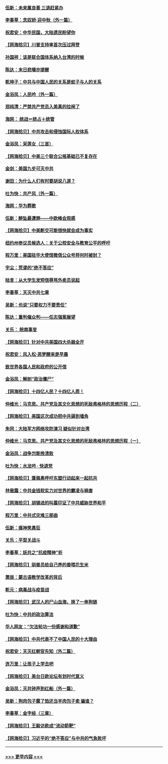 #### [伍新：未来属良善 三退赶紧办](../pages/nsc993/n12418496.md?t=09211652) 
#### [李春草：念奴娇·迎中秋（外一篇）](../pages/nsc993/n12418465.md?t=09211652) 
#### [祝君安：中华民国，大陆遗民盼望你](../pages/nsc993/n12418089.md?t=09211652) 
#### [【网海拾贝】川普支持率首次压过拜登](../pages/nsc993/n12418050.md?t=09211652) 
#### [孙国祥：该是联合国体系纳入台湾的时候](../pages/nsc993/n12417369.md?t=09211652) 
#### [陈达：末日悲嚎亦提醒](../pages/nsc993/n12416736.md?t=09211652) 
#### [乾坤子：中共与中国人民的关系是蚊子与人的关系](../pages/nsc993/n12416632.md?t=09211652) 
#### [金浴凤：人民吟（外一篇）](../pages/nsc993/n12416567.md?t=09211652) 
#### [郑纯清：严禁共产党员入美真的拉闸了](../pages/nsc993/n12416550.md?t=09211652) 
#### [海网： 统战＝统占＋统管](../pages/nsc993/n12416404.md?t=09211652) 
#### [【网海拾贝】中共攻击和侵蚀国际人权体系](../pages/nsc993/n12416250.md?t=09211652) 
#### [金浴凤：采莲女（三首）](../pages/nsc993/n12415517.md?t=09211652) 
#### [【网海拾贝】中美三个联合公报基础已不复存在](../pages/nsc993/n12415054.md?t=09211652) 
#### [金剑：美国九步可灭中共](../pages/nsc993/n12413183.md?t=09211652) 
#### [谢田：为什么人们有时要胡说八道？](../pages/nsc993/n12411861.md?t=09211652) 
#### [吐为快：共产风（外一篇）](../pages/nsc993/n12411761.md?t=09211652) 
#### [海网：华为葬歌](../pages/nsc993/n12410381.md?t=09211652) 
#### [伍新：醉坠最遭罪——中欧峰会观感](../pages/nsc993/n12410364.md?t=09211652) 
#### [【网海拾贝】中美断交可能很快就会成为事实](../pages/nsc993/n12409495.md?t=09211652) 
#### [纽约州参议员候选人：关于公校安全与教育公平的呼吁](../pages/nsc993/n12409228.md?t=09211652) 
#### [程万里：美国驻华大使馆微信公众号将何时被封？](../pages/nsc993/n12407397.md?t=09211652) 
#### [宇尘：荒谬的“绝不答应”](../pages/nsc993/n12407360.md?t=09211652) 
#### [陆言：从大学生发短信辱骂外卖员说起](../pages/nsc993/n12407285.md?t=09211652) 
#### [李春草：天灭中共七章](../pages/nsc993/n12406988.md?t=09211652) 
#### [吴新：也说“只要权力不要责任”](../pages/nsc993/n12406966.md?t=09211652) 
#### [陈达：重判催众判——任志强案展望](../pages/nsc993/n12404540.md?t=09211652) 
#### [关乐： 皖南事变](../pages/nsc993/n12404288.md?t=09211652) 
#### [【网海拾贝】针对中共美国四大杀器全开](../pages/nsc993/n12404172.md?t=09211652) 
#### [祝君安：风入松‧恶梦醒来是早晨](../pages/nsc993/n12401953.md?t=09211652) 
#### [致世界各国人民和政府的公开信](../pages/nsc993/n12401824.md?t=09211652) 
#### [金浴凤：解剖“政治僵尸”](../pages/nsc993/n12401808.md?t=09211652) 
#### [【网海拾贝】十四亿人民？十四亿人质！](../pages/nsc993/n12401708.md?t=09211652) 
#### [仲维光：马克思、共产党及其文化思想的死敌弗格林的思想历程（二）](../pages/nsc993/n12399107.md?t=09211652) 
#### [【网海拾贝】美国这次成功把中共逼到墙角](../pages/nsc993/n12400173.md?t=09211652) 
#### [朱同：大陆军方网络攻防演习 疑似针对台湾](../pages/nsc993/n12399868.md?t=09211652) 
#### [仲维光：马克思、共产党及其文化思想的死敌弗格林的思想历程（一）](../pages/nsc993/n12398341.md?t=09211652) 
#### [金浴凤：战争岂能挽溃败](../pages/nsc993/n12398855.md?t=09211652) 
#### [吐为快：水龙吟 · 快退党](../pages/nsc993/n12398849.md?t=09211652) 
#### [【网海拾贝】蓬佩奥呼吁东盟行动起来一起抗共](../pages/nsc993/n12398291.md?t=09211652) 
#### [林傲霜：中共金钱软实力对世界的霸凌与祸害](../pages/nsc993/n12397515.md?t=09211652) 
#### [【网海拾贝】胡锡进的叫嚣印证了中共威胁世界和平](../pages/nsc993/n12397455.md?t=09211652) 
#### [程万里：中共式灾难三部曲](../pages/nsc993/n12397106.md?t=09211652) 
#### [伍新：瘟神笑愚狂](../pages/nsc993/n12397052.md?t=09211652) 
#### [关乐：平型关战斗](../pages/nsc993/n12395387.md?t=09211652) 
#### [李春草：妖共之“抗疫精神”析](../pages/nsc993/n12395240.md?t=09211652) 
#### [【网海拾贝】驯兽员给自己养的兽喂花生米](../pages/nsc993/n12393919.md?t=09211652) 
#### [萧辰：蒙古语教学改革的背后](../pages/nsc993/n12393677.md?t=09211652) 
#### [乾元：病毒战与疫苗战](../pages/nsc993/n12393107.md?t=09211652) 
#### [【网海拾贝】武汉人的尸山血海，换了一串狗链](../pages/nsc993/n12393043.md?t=09211652) 
#### [吐为快：中共的政治算法](../pages/nsc993/n12390506.md?t=09211652) 
#### [华人网友：“欠法轮功一份感谢和道歉”](../pages/nsc993/n12390098.md?t=09211652) 
#### [【网海拾贝】中共代表不了中国人民的十大理由](../pages/nsc993/n12388155.md?t=09211652) 
#### [祝君安：天灭红朝官先知（外二篇）](../pages/nsc993/n12387957.md?t=09211652) 
#### [连万里：让孩子上学去吧](../pages/nsc993/n12385309.md?t=09211652) 
#### [【网海拾贝】美台日欧论坛有划时代意义](../pages/nsc993/n12385232.md?t=09211652) 
#### [金浴凤：灭共钟声到红船（外一篇）](../pages/nsc993/n12385154.md?t=09211652) 
#### [吴新：狗肉包子露了馅还当羊肉包子卖 骗谁？](../pages/nsc993/n12385133.md?t=09211652) 
#### [李春草：金字经（三章）](../pages/nsc993/n12383691.md?t=09211652) 
#### [【网海拾贝】王毅访欧成“流动箭靶”](../pages/nsc993/n12383338.md?t=09211652) 
#### [【网海拾贝】习近平的“绝不答应”与中共的气急败坏](../pages/nsc993/n12382819.md?t=09211652) 

----
#### [ >>> 更早内容 <<< ](../indexes/nsc993-earlier.md)
